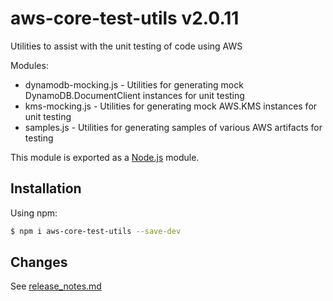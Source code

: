# aws-core-test-utils v2.0.11
Utilities to assist with the unit testing of code using AWS

Modules:
- dynamodb-mocking.js - Utilities for generating mock DynamoDB.DocumentClient instances for unit testing
- kms-mocking.js - Utilities for generating mock AWS.KMS instances for unit testing
- samples.js - Utilities for generating samples of various AWS artifacts for testing

This module is exported as a [Node.js](https://nodejs.org/) module.

## Installation

Using npm:
```bash
$ npm i aws-core-test-utils --save-dev
```

## Changes
See [release_notes.md](./release_notes.md)